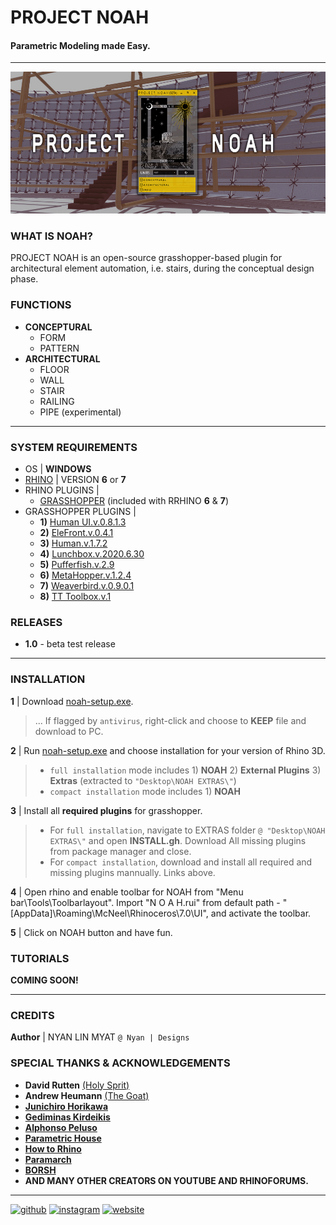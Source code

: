 # PROJECT NOAH
#### Parametric Modeling made Easy.

---

![Parametric Modeling made Easy.](https://github.com/NyanDesigns/NOAH/blob/main/v.1.0/SourceFiles/IMAGES/BannerEdit.jpg)
### WHAT IS NOAH?
PROJECT NOAH is an open-source grasshopper-based plugin for architectural element automation, i.e. stairs, during the conceptual design phase.

### FUNCTIONS
- __CONCEPTURAL__
  - FORM
  - PATTERN
- __ARCHITECTURAL__
  - FLOOR
  - WALL
  - STAIR
  - RAILING
  - PIPE (experimental)
---

### SYSTEM REQUIREMENTS

- OS | __WINDOWS__
- [RHINO](https://www.rhino3d.com/download/) | VERSION __6__ or __7__
- RHINO PLUGINS | 
  - [GRASSHOPPER](https://www.grasshopper3d.com/page/download-1) (included with RRHINO __6__ & __7__)
- GRASSHOPPER PLUGINS | 
  - __1)__ [Human UI.v.0.8.1.3](https://www.food4rhino.com/app/human-ui) 
  - __2)__ [EleFront.v.0.4.1](https://www.food4rhino.com/app/elefront) 
  - __3)__ [Human.v.1.7.2](https://www.food4rhino.com/app/human) 
  - __4)__ [Lunchbox.v.2020.6.30](https://www.food4rhino.com/app/lunchbox) 
  - __5)__ [Pufferfish.v.2.9](https://www.food4rhino.com/app/pufferfish) 
  - __6)__ [MetaHopper.v.1.2.4](https://www.food4rhino.com/app/metahopper) 
  - __7)__ [Weaverbird.v.0.9.0.1](https://www.giuliopiacentino.com/weaverbird/) 
  - __8)__ [TT Toolbox.v.1](https://www.food4rhino.com/app/tt-toolbox)

### RELEASES

- __1.0__ - beta test release

---

### INSTALLATION

__1__ | Download [noah-setup.exe](https://github.com/NyanDesigns/NOAH/raw/main/v.1.0/noah-setup.exe).
> ... If flagged by `antivirus`, right-click and choose to __KEEP__ file and download to PC.

__2__ | Run [noah-setup.exe](https://github.com/NyanDesigns/NOAH/blob/main/v.1.0/noah-setup.exe) and choose installation for your version of Rhino 3D.
> - `full installation` mode includes 1) __NOAH__ 2) __External Plugins__ 3) __Extras__ (extracted to `"Desktop\NOAH EXTRAS\"`)
> - `compact installation` mode includes 1) __NOAH__

__3__ | Install all __required plugins__ for grasshopper.
> - For `full installation`, navigate to EXTRAS folder `@ "Desktop\NOAH EXTRAS\"` and open __INSTALL.gh__. Download All missing plugins from package manager and close.
> - For `compact installation`, download and install all required and missing plugins mannually. Links above.

__4__ | Open rhino and enable toolbar for NOAH from "Menu bar\Tools\Toolbarlayout". Import "N O A H.rui" from default path - "[AppData]\Roaming\McNeel\Rhinoceros\7.0\UI", and activate the toolbar.

__5__ | Click on NOAH button and have fun.

### TUTORIALS

__COMING SOON!__

---

### CREDITS

__Author__ | NYAN LIN MYAT `@ Nyan | Designs`

### SPECIAL THANKS & ACKNOWLEDGEMENTS
- __David Rutten__ [(Holy Sprit)](https://www.youtube.com/user/DavidMTRutten)
- __Andrew Heumann__ [(The Goat)](https://www.youtube.com/channel/UCxBNmThLKmkzCcJLtgJBqYg)
- [__Junichiro Horikawa__](https://www.youtube.com/channel/UC5NStd0QmACnWs9DzqJ3vHg)
- [__Gediminas Kirdeikis__](https://www.youtube.com/user/Gediminas3)
- [__Alphonso Peluso__](https://www.youtube.com/user/vertexdigitaldesign)
- [__Parametric House__](https://www.youtube.com/c/ParametricHouse/videos)
- [__How to Rhino__](https://www.youtube.com/channel/UCwImuwbI4lKk544-FS7A2Yw)
- [__Paramarch__](https://www.youtube.com/channel/UCk-taU3sDSSyM6qehAJmTRg)
- [__BORSH__](http://borsh.pro/)
- __AND MANY OTHER CREATORS ON YOUTUBE AND RHINOFORUMS.__

---

[<img src='https://cdn.jsdelivr.net/npm/simple-icons@3.0.1/icons/github.svg' alt='github' height='40'>](https://github.com/https://github.com/NyanDesigns)  [<img src='https://cdn.jsdelivr.net/npm/simple-icons@3.0.1/icons/instagram.svg' alt='instagram' height='40'>](https://www.instagram.com/@nyan_designs/)  [<img src='https://cdn.jsdelivr.net/npm/simple-icons@3.0.1/icons/icloud.svg' alt='website' height='40'>](https://projectnoah.webflow.io/)  


